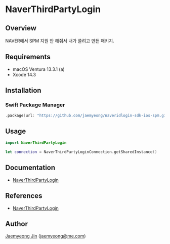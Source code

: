 # NaverThirdPartyLogin

## Overview

NAVER에서 SPM 지원 안 해줘서 내가 쓸려고 만든 패키지.

## Requirements

- macOS Ventura 13.3.1 (a)
- Xcode 14.3

## Installation

### Swift Package Manager

```swift
.package(url: "https://github.com/jaemyeong/naveridlogin-sdk-ios-spm.git", .upToNextMajor(from: "4.1.5"))
```

## Usage

```swift
import NaverThirdPartyLogin

let connection = NaverThirdPartyLoginConnection.getSharedInstance()
```
## Documentation

- [NaverThirdPartyLogin](https://developers.naver.com/docs/login/ios/)

## References

- [NaverThirdPartyLogin](https://github.com/naver/naveridlogin-sdk-ios)

## Author

[Jaemyeong Jin](https://github.com/jaemyeong) ([jaemyeong@me.com](mailto:jaemyeong@me.com))
